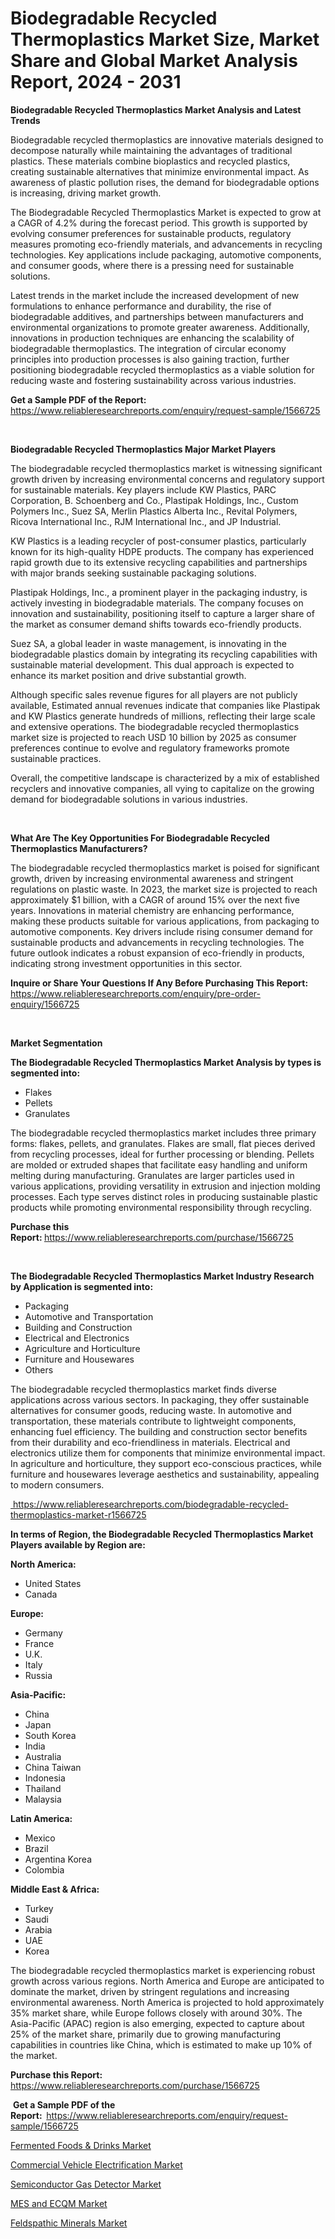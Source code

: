 <p><h1>Biodegradable Recycled Thermoplastics Market Size, Market Share and Global Market Analysis Report, 2024 - 2031</h1></p><p><strong>Biodegradable Recycled Thermoplastics Market Analysis and Latest Trends</strong></p>
<p><p>Biodegradable recycled thermoplastics are innovative materials designed to decompose naturally while maintaining the advantages of traditional plastics. These materials combine bioplastics and recycled plastics, creating sustainable alternatives that minimize environmental impact. As awareness of plastic pollution rises, the demand for biodegradable options is increasing, driving market growth.</p><p>The Biodegradable Recycled Thermoplastics Market is expected to grow at a CAGR of 4.2% during the forecast period. This growth is supported by evolving consumer preferences for sustainable products, regulatory measures promoting eco-friendly materials, and advancements in recycling technologies. Key applications include packaging, automotive components, and consumer goods, where there is a pressing need for sustainable solutions.</p><p>Latest trends in the market include the increased development of new formulations to enhance performance and durability, the rise of biodegradable additives, and partnerships between manufacturers and environmental organizations to promote greater awareness. Additionally, innovations in production techniques are enhancing the scalability of biodegradable thermoplastics. The integration of circular economy principles into production processes is also gaining traction, further positioning biodegradable recycled thermoplastics as a viable solution for reducing waste and fostering sustainability across various industries.</p></p>
<p><strong>Get a Sample PDF of the Report:&nbsp;</strong> <a href="https://www.reliableresearchreports.com/enquiry/request-sample/1566725">https://www.reliableresearchreports.com/enquiry/request-sample/1566725</a></p>
<p>&nbsp;</p>
<p><strong>Biodegradable Recycled Thermoplastics Major Market Players</strong></p>
<p><p>The biodegradable recycled thermoplastics market is witnessing significant growth driven by increasing environmental concerns and regulatory support for sustainable materials. Key players include KW Plastics, PARC Corporation, B. Schoenberg and Co., Plastipak Holdings, Inc., Custom Polymers Inc., Suez SA, Merlin Plastics Alberta Inc., Revital Polymers, Ricova International Inc., RJM International Inc., and JP Industrial.</p><p>KW Plastics is a leading recycler of post-consumer plastics, particularly known for its high-quality HDPE products. The company has experienced rapid growth due to its extensive recycling capabilities and partnerships with major brands seeking sustainable packaging solutions. </p><p>Plastipak Holdings, Inc., a prominent player in the packaging industry, is actively investing in biodegradable materials. The company focuses on innovation and sustainability, positioning itself to capture a larger share of the market as consumer demand shifts towards eco-friendly products.</p><p>Suez SA, a global leader in waste management, is innovating in the biodegradable plastics domain by integrating its recycling capabilities with sustainable material development. This dual approach is expected to enhance its market position and drive substantial growth.</p><p>Although specific sales revenue figures for all players are not publicly available, Estimated annual revenues indicate that companies like Plastipak and KW Plastics generate hundreds of millions, reflecting their large scale and extensive operations. The biodegradable recycled thermoplastics market size is projected to reach USD 10 billion by 2025 as consumer preferences continue to evolve and regulatory frameworks promote sustainable practices.</p><p>Overall, the competitive landscape is characterized by a mix of established recyclers and innovative companies, all vying to capitalize on the growing demand for biodegradable solutions in various industries.</p></p>
<p>&nbsp;</p>
<p><strong>What Are The Key Opportunities For Biodegradable Recycled Thermoplastics Manufacturers?</strong></p>
<p><p>The biodegradable recycled thermoplastics market is poised for significant growth, driven by increasing environmental awareness and stringent regulations on plastic waste. In 2023, the market size is projected to reach approximately $1 billion, with a CAGR of around 15% over the next five years. Innovations in material chemistry are enhancing performance, making these products suitable for various applications, from packaging to automotive components. Key drivers include rising consumer demand for sustainable products and advancements in recycling technologies. The future outlook indicates a robust expansion of eco-friendly in products, indicating strong investment opportunities in this sector.</p></p>
<p><strong>Inquire or Share Your Questions If Any Before Purchasing This Report:</strong> <a href="https://www.reliableresearchreports.com/enquiry/pre-order-enquiry/1566725">https://www.reliableresearchreports.com/enquiry/pre-order-enquiry/1566725</a></p>
<p>&nbsp;</p>
<p><strong>Market Segmentation</strong></p>
<p><strong>The Biodegradable Recycled Thermoplastics Market Analysis by types is segmented into:</strong></p>
<p><ul><li>Flakes</li><li>Pellets</li><li>Granulates</li></ul></p>
<p><p>The biodegradable recycled thermoplastics market includes three primary forms: flakes, pellets, and granulates. Flakes are small, flat pieces derived from recycling processes, ideal for further processing or blending. Pellets are molded or extruded shapes that facilitate easy handling and uniform melting during manufacturing. Granulates are larger particles used in various applications, providing versatility in extrusion and injection molding processes. Each type serves distinct roles in producing sustainable plastic products while promoting environmental responsibility through recycling.</p></p>
<p><strong>Purchase this Report:&nbsp;</strong><a href="https://www.reliableresearchreports.com/purchase/1566725">https://www.reliableresearchreports.com/purchase/1566725</a></p>
<p>&nbsp;</p>
<p><strong>The Biodegradable Recycled Thermoplastics Market Industry Research by Application is segmented into:</strong></p>
<p><ul><li>Packaging</li><li>Automotive and Transportation</li><li>Building and Construction</li><li>Electrical and Electronics</li><li>Agriculture and Horticulture</li><li>Furniture and Housewares</li><li>Others</li></ul></p>
<p><p>The biodegradable recycled thermoplastics market finds diverse applications across various sectors. In packaging, they offer sustainable alternatives for consumer goods, reducing waste. In automotive and transportation, these materials contribute to lightweight components, enhancing fuel efficiency. The building and construction sector benefits from their durability and eco-friendliness in materials. Electrical and electronics utilize them for components that minimize environmental impact. In agriculture and horticulture, they support eco-conscious practices, while furniture and housewares leverage aesthetics and sustainability, appealing to modern consumers.</p></p>
<p><a href="https://www.reliableresearchreports.com/biodegradable-recycled-thermoplastics-market-r1566725">&nbsp;https://www.reliableresearchreports.com/biodegradable-recycled-thermoplastics-market-r1566725</a></p>
<p><strong>In terms of Region, the Biodegradable Recycled Thermoplastics Market Players available by Region are:</strong></p>
<p>
    <p> <strong> North America: </strong>
        <ul>
            <li>United States</li>
            <li>Canada</li>
        </ul>
        </p> 
    <p> <strong> Europe: </strong>
        <ul>
            <li>Germany</li>
            <li>France</li>
            <li>U.K.</li>
            <li>Italy</li>
            <li>Russia</li>
        </ul>
        </p> 
    <p> <strong> Asia-Pacific: </strong>
        <ul>
            <li>China</li>
            <li>Japan</li>
            <li>South Korea</li>
            <li>India</li>
            <li>Australia</li>
            <li>China Taiwan</li>
            <li>Indonesia</li>
            <li>Thailand</li>
            <li>Malaysia</li>
        </ul>
        </p> 
    <p> <strong> Latin America: </strong>
        <ul>
            <li>Mexico</li>
            <li>Brazil</li>
            <li>Argentina Korea</li>
            <li>Colombia</li>
        </ul>
        </p> 
    <p> <strong> Middle East & Africa: </strong>
        <ul>
            <li>Turkey</li>
            <li>Saudi</li>
            <li>Arabia</li>
            <li>UAE</li>
            <li>Korea</li>
        </ul>
    </p>
    </p>
<p><p>The biodegradable recycled thermoplastics market is experiencing robust growth across various regions. North America and Europe are anticipated to dominate the market, driven by stringent regulations and increasing environmental awareness. North America is projected to hold approximately 35% market share, while Europe follows closely with around 30%. The Asia-Pacific (APAC) region is also emerging, expected to capture about 25% of the market share, primarily due to growing manufacturing capabilities in countries like China, which is estimated to make up 10% of the market.</p></p>
<p><strong>Purchase this Report: </strong><a href="https://www.reliableresearchreports.com/purchase/1566725">https://www.reliableresearchreports.com/purchase/1566725</a></p>
<p>&nbsp;<strong>Get a Sample PDF of the Report:&nbsp;&nbsp;</strong><a href="https://www.reliableresearchreports.com/enquiry/request-sample/1566725">https://www.reliableresearchreports.com/enquiry/request-sample/1566725</a></p>
<p><strong></strong></p>
<p><p><a href="https://medium.com/@damojames12/fermented-foods-drinks-market-industry-trends-and-forecast-for-period-from-2024-to-2031-a489889c9221">Fermented Foods & Drinks Market</a></p><p><a href="https://www.linkedin.com/pulse/commercial-vehicle-electrification-market-revolution-uxwle">Commercial Vehicle Electrification Market</a></p><p><a href="https://issuu.com/reportprime-2/docs/semiconductor-gas-detector-market-s_b52c3121c160ce">Semiconductor Gas Detector Market</a></p><p><a href="https://github.com/MarlinNader2023/Market-Research-Report-List-1/blob/main/mes-and-ecqm-market.md">MES and ECQM Market</a></p><p><a href="https://medium.com/@damojames12/analyzing-feldspathic-minerals-market-dynamics-and-growth-drivers-and-forecasted-for-period-from-fa553d1bcf65">Feldspathic Minerals Market</a></p></p>